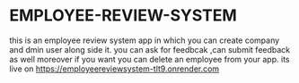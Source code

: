 # EMPLOYEE-REVIEW-SYSTEM
this is an employee review system app in which you can create company and dmin user along side it.
you can ask for feedbcak ,can submit feedback as well moreover if you want you can delete an employee from your app.
its live on       https://employeereviewsystem-tlt9.onrender.com
